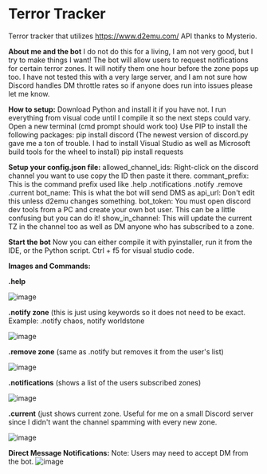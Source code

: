 # Terror Tracker
 Terror tracker that utilizes https://www.d2emu.com/ API thanks to Mysterio. 

**About me and the bot**
I do not do this for a living, I am not very good, but I try to make things I want!  The bot will allow users to request notifications for certain terror zones.  It will notify them one hour before the zone pops up too.
I have not tested this with a very large server, and I am not sure how Discord handles DM throttle rates so if anyone does run into issues please let me know.

**How to setup:**
Download Python and install it if you have not.
I run everything from visual code until I compile it so the next steps could vary.
Open a new terminal (cmd prompt should work too)
Use PIP to install the following packages:
pip install discord  (The newest version of discord.py gave me a ton of trouble.  I had to install Visual Studio as well as Microsoft build tools for the wheel to install)
pip install requests

**Setup your config.json file:**
allowed_channel_ids: Right-click on the discord channel you want to use copy the ID then paste it there.
commant_prefix: This is the command prefix used like .help .notifications .notify .remove .current
bot_name:  This is what the bot will send DMS as
api_url:  Don't edit this unless d2emu changes something.
bot_token:  You must open discord dev tools from a PC and create your own bot user.  This can be a little confusing but you can do it!
show_in_channel: This will update the current TZ in the channel too as well as DM anyone who has subscribed to a zone.

**Start the bot**
Now you can either compile it with pyinstaller, run it from the IDE, or the Python script.
Ctrl + f5 for visual studio code.

**Images and Commands:**

**.help**

![image](https://github.com/magace/Terror-Tracker/assets/7795098/0b60a84d-af7d-42fc-8f27-659396014492)

**.notify zone** (this is just using keywords so it does not need to be exact.  Example: .notify chaos, notify worldstone

![image](https://github.com/magace/Terror-Tracker/assets/7795098/10a43580-e441-4dcc-b61a-689c7c33be9f)

**.remove zone** (same as .notify but removes it from the user's list)

![image](https://github.com/magace/Terror-Tracker/assets/7795098/6fbc6d29-f63d-42f8-8599-9ac740eced61)

**.notifications** (shows a list of the users subscribed zones)

![image](https://github.com/magace/Terror-Tracker/assets/7795098/18137939-aa21-48b9-9051-225da271fedb)

**.current** (just shows current zone.  Useful for me on a small Discord server since I didn't want the channel spamming with every new zone.

![image](https://github.com/magace/Terror-Tracker/assets/7795098/e050d7e4-3ae6-44a3-b44f-d5ae0a29eb4e)

**Direct Message Notifications:**
Note: Users may need to accept DM from the bot.
![image](https://github.com/magace/Terror-Tracker/assets/7795098/313dcdd0-2447-4317-92bb-611de49d58eb)














